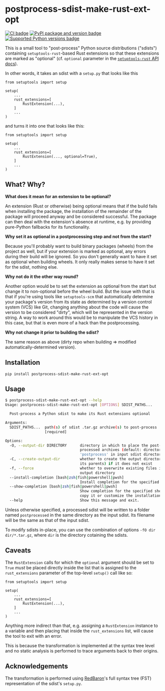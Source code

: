 # postprocess-sdist-make-rust-ext-opt

[![CI badge](https://github.com/smheidrich/postprocess-sdist-make-rust-ext-opt/actions/workflows/test-build-release.yml/badge.svg)](https://github.com/smheidrich/postprocess-sdist-make-rust-ext-opt/actions/workflows/test-build-release.yml)
[![PyPI package and version badge](https://img.shields.io/pypi/v/postprocess-sdist-make-rust-ext-opt)](https://pypi.org/project/postprocess-sdist-make-rust-ext-opt/)
[![Supported Python versions badge](https://img.shields.io/pypi/pyversions/postprocess-sdist-make-rust-ext-opt)](https://pypi.org/project/postprocess-sdist-make-rust-ext-opt/)

This is a small tool to "post-process" Python source distributions ("sdists")
containing `setuptools-rust`-based Rust extensions so that these extensions
are marked as "optional" (cf. `optional` parameter in the
[`setuptools-rust` API docs](https://setuptools-rust.readthedocs.io/en/latest/reference.html#setuptools_rust.RustExtension)).

In other words, it takes an sdist with a `setup.py` that looks like this

```python3
from setuptools import setup

setup(
    ...
    rust_extensions=[
        RustExtension(...),
    ]
    ...
)
```

and turns it into one that looks like this:

```python3
from setuptools import setup

setup(
    ...
    rust_extensions=[
        RustExtension(..., optional=True),
    ]
    ...
)
```


## What? Why?

**What does it mean for an extension to be optional?**

An extension (Rust or otherwise) being optional means that if the build fails
when installing the package, the installation of the remainder of the package
will proceed anyway and be considered successful. The package can then deal
with the extension's absence at runtime, e.g. by providing pure-Python
fallbacks for its functionality.

**Why set it as optional in a postprocessing step and not from the start?**

Because you'll probably want to build binary packages (wheels) from the project
as well, but if your extension is marked as optional, any errors during their
build will be ignored. So you don't generally want to have it set as optional
when building wheels. It only really makes sense to have it set for the sdist,
nothing else.

**Why not do it the other way round?**

Another option would be to set the extension as optional from the start but
change it to non-optional before the wheel build. But the issue with that is
that if you're using tools like `setuptools-scm` that automatically determine
your package's version from its state as determined by a version control system
(VCS) like Git, changing anything about the code will cause the version to be
considered "dirty", which will be represented in the version string. A way to
work around this would be to manipulate the VCS history in this case, but that
is even more of a hack than the postprocessing.

**Why not change it prior to building the sdist?**

The same reason as above (dirty repo when building => modified
automatically-determined version).

## Installation

```
pip install postprocess-sdist-make-rust-ext-opt
```

## Usage

```bash
$ postprocess-sdist-make-rust-ext-opt --help
Usage: postprocess-sdist-make-rust-ext-opt [OPTIONS] SDIST_PATHS...

  Post-process a Python sdist to make its Rust extensions optional

Arguments:
  SDIST_PATHS...  path(s) of sdist .tar.gz archive(s) to post-process
                  [required]

Options:
  -O, --output-dir DIRECTORY      directory in which to place the post-
                                  processed archives (default: directory named
                                  'postprocess' in input sdist directory)
  -C, --create-output-dir         whether to create the output directory (and
                                  its parents) if it does not exist
  -f, --force                     whether to overwrite existing files in the
                                  output directory
  --install-completion [bash|zsh|fish|powershell|pwsh]
                                  Install completion for the specified shell.
  --show-completion [bash|zsh|fish|powershell|pwsh]
                                  Show completion for the specified shell, to
                                  copy it or customize the installation.
  --help                          Show this message and exit.
```

Unless otherwise specified, a processed sdist will be written to a folder named
`postprocessed` in the same directory as the input sdist. Its filename will be
the same as that of the input sdist.

To modify sdists in-place, you can use the combination of options
`-fO dir dir/*.tar.gz`, where `dir` is the directory cotaining the sdists.

## Caveats

The `RustExtension` calls for which the `optional` argument should be set to
`True` *must* be placed directly inside the list that is assigned to the
`rust_extensions` parameter of the top-level `setup()` call like so:

```python3
from setuptools import setup

setup(
    ...
    rust_extensions=[
        RustExtension(...),
    ]
    ...
)
```

Anything more indirect than that, e.g. assigning a `RustExtension` instance to
a variable and then placing that inside the `rust_extensions` list, will cause
the tool to exit with an error.

This is because the transformation is implemented at the syntax tree level and
no static analysis is performed to trace arguments back to their origins.

## Acknowledgements

The transformation is performed using
[RedBaron](https://pypi.org/project/redbaron/)'s full syntax tree (FST)
representation of the sdist's `setup.py`.
